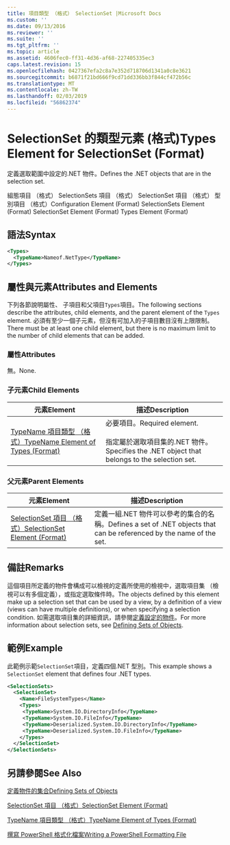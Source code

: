 ```yaml
---
title: 項目類型 （格式） SelectionSet |Microsoft Docs
ms.custom: ''
ms.date: 09/13/2016
ms.reviewer: ''
ms.suite: ''
ms.tgt_pltfrm: ''
ms.topic: article
ms.assetid: 4606fec0-ff31-4d36-af68-227405335ec3
caps.latest.revision: 15
ms.openlocfilehash: 0427367efa2c8a7e352d718706d1341a0c8e3621
ms.sourcegitcommit: b6871f21bd666f9cd71dd336bb3f844cf472b56c
ms.translationtype: MT
ms.contentlocale: zh-TW
ms.lasthandoff: 02/03/2019
ms.locfileid: "56862374"
---
```

# <a name="types-element-for-selectionset-format"></a><span data-ttu-id="6a83a-102">SelectionSet 的類型元素 (格式)</span><span class="sxs-lookup"><span data-stu-id="6a83a-102">Types Element for SelectionSet (Format)</span></span>

<span data-ttu-id="6a83a-103">定義選取範圍中設定的.NET 物件。</span><span class="sxs-lookup"><span data-stu-id="6a83a-103">Defines the .NET objects that are in the selection set.</span></span>

<span data-ttu-id="6a83a-104">組態項目 （格式） SelectionSets 項目 （格式） SelectionSet 項目 （格式） 型別項目 （格式）</span><span class="sxs-lookup"><span data-stu-id="6a83a-104">Configuration Element (Format) SelectionSets Element (Format) SelectionSet Element (Format) Types Element (Format)</span></span>

## <a name="syntax"></a><span data-ttu-id="6a83a-105">語法</span><span class="sxs-lookup"><span data-stu-id="6a83a-105">Syntax</span></span>

```xml
<Types>
  <TypeName>Nameof.NetType</TypeName>
</Types>

```

## <a name="attributes-and-elements"></a><span data-ttu-id="6a83a-106">屬性與元素</span><span class="sxs-lookup"><span data-stu-id="6a83a-106">Attributes and Elements</span></span>

<span data-ttu-id="6a83a-107">下列各節說明屬性、 子項目和父項目`Types`項目。</span><span class="sxs-lookup"><span data-stu-id="6a83a-107">The following sections describe the attributes, child elements, and the parent element of the `Types` element.</span></span> <span data-ttu-id="6a83a-108">必須有至少一個子元素，但沒有可加入的子項目數目沒有上限限制。</span><span class="sxs-lookup"><span data-stu-id="6a83a-108">There must be at least one child element, but there is no maximum limit to the number of child elements that can be added.</span></span>

### <a name="attributes"></a><span data-ttu-id="6a83a-109">屬性</span><span class="sxs-lookup"><span data-stu-id="6a83a-109">Attributes</span></span>

<span data-ttu-id="6a83a-110">無。</span><span class="sxs-lookup"><span data-stu-id="6a83a-110">None.</span></span>

### <a name="child-elements"></a><span data-ttu-id="6a83a-111">子元素</span><span class="sxs-lookup"><span data-stu-id="6a83a-111">Child Elements</span></span>

|<span data-ttu-id="6a83a-112">元素</span><span class="sxs-lookup"><span data-stu-id="6a83a-112">Element</span></span>|<span data-ttu-id="6a83a-113">描述</span><span class="sxs-lookup"><span data-stu-id="6a83a-113">Description</span></span>|
|-------------|-----------------|
|[<span data-ttu-id="6a83a-114">TypeName 項目類型 （格式）</span><span class="sxs-lookup"><span data-stu-id="6a83a-114">TypeName Element of Types (Format)</span></span>](./typename-element-for-types-format.md)|<span data-ttu-id="6a83a-115">必要項目。</span><span class="sxs-lookup"><span data-stu-id="6a83a-115">Required element.</span></span><br /><br /> <span data-ttu-id="6a83a-116">指定屬於選取項目集的.NET 物件。</span><span class="sxs-lookup"><span data-stu-id="6a83a-116">Specifies the .NET object that belongs to the selection set.</span></span>|

### <a name="parent-elements"></a><span data-ttu-id="6a83a-117">父元素</span><span class="sxs-lookup"><span data-stu-id="6a83a-117">Parent Elements</span></span>

|<span data-ttu-id="6a83a-118">元素</span><span class="sxs-lookup"><span data-stu-id="6a83a-118">Element</span></span>|<span data-ttu-id="6a83a-119">描述</span><span class="sxs-lookup"><span data-stu-id="6a83a-119">Description</span></span>|
|-------------|-----------------|
|[<span data-ttu-id="6a83a-120">SelectionSet 項目 （格式）</span><span class="sxs-lookup"><span data-stu-id="6a83a-120">SelectionSet Element (Format)</span></span>](./selectionset-element-format.md)|<span data-ttu-id="6a83a-121">定義一組.NET 物件可以參考的集合的名稱。</span><span class="sxs-lookup"><span data-stu-id="6a83a-121">Defines a set of .NET objects that can be referenced by the name of the set.</span></span>|

## <a name="remarks"></a><span data-ttu-id="6a83a-122">備註</span><span class="sxs-lookup"><span data-stu-id="6a83a-122">Remarks</span></span>

<span data-ttu-id="6a83a-123">這個項目所定義的物件會構成可以檢視的定義所使用的檢視中，選取項目集 （檢視可以有多個定義），或指定選取條件時。</span><span class="sxs-lookup"><span data-stu-id="6a83a-123">The objects defined by this element make up a selection set that can be used by a view, by a definition of a view (views can have multiple definitions), or when specifying a selection condition.</span></span>  <span data-ttu-id="6a83a-124">如需選取項目集的詳細資訊，請參閱[定義設定的物件](./defining-selection-sets.md)。</span><span class="sxs-lookup"><span data-stu-id="6a83a-124">For more information about selection sets, see [Defining Sets of Objects](./defining-selection-sets.md).</span></span>

## <a name="example"></a><span data-ttu-id="6a83a-125">範例</span><span class="sxs-lookup"><span data-stu-id="6a83a-125">Example</span></span>

<span data-ttu-id="6a83a-126">此範例示範`SelectionSet`項目，定義四個.NET 型別。</span><span class="sxs-lookup"><span data-stu-id="6a83a-126">This example shows a `SelectionSet` element that defines four .NET types.</span></span>

```xml
<SelectionSets>
  <SelectionSet>
    <Name>FileSystemTypes</Name>
    <Types>
     <TypeName>System.IO.DirectoryInfo</TypeName>
     <TypeName>System.IO.FileInfo</TypeName>
     <TypeName>Deserialized.System.IO.DirectoryInfo</TypeName>
     <TypeName>Deserialized.System.IO.FileInfo</TypeName>
    </Types>
  </SelectionSet>
</SelectionSets>
```

## <a name="see-also"></a><span data-ttu-id="6a83a-127">另請參閱</span><span class="sxs-lookup"><span data-stu-id="6a83a-127">See Also</span></span>

[<span data-ttu-id="6a83a-128">定義物件的集合</span><span class="sxs-lookup"><span data-stu-id="6a83a-128">Defining Sets of Objects</span></span>](./defining-selection-sets.md)

[<span data-ttu-id="6a83a-129">SelectionSet 項目 （格式）</span><span class="sxs-lookup"><span data-stu-id="6a83a-129">SelectionSet Element (Format)</span></span>](./selectionset-element-format.md)

[<span data-ttu-id="6a83a-130">TypeName 項目類型 （格式）</span><span class="sxs-lookup"><span data-stu-id="6a83a-130">TypeName Element of Types (Format)</span></span>](./typename-element-for-types-format.md)

[<span data-ttu-id="6a83a-131">撰寫 PowerShell 格式化檔案</span><span class="sxs-lookup"><span data-stu-id="6a83a-131">Writing a PowerShell Formatting File</span></span>](./writing-a-powershell-formatting-file.md)
